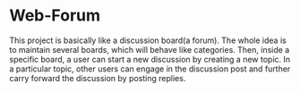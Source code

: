 # Web-Forum
This project is basically like a discussion board(a forum). The whole idea is to maintain several boards, which will behave like categories. Then, inside a specific board, a user can start a new discussion by creating a new topic. In a particular topic, other users can engage in the discussion post and further carry forward the discussion by posting replies.
